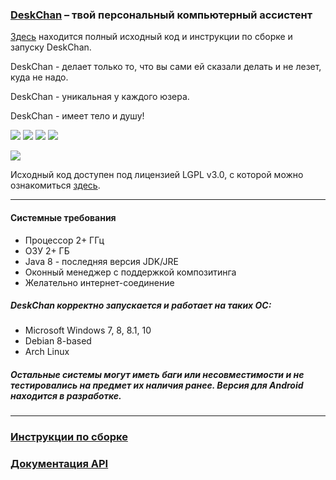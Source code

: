 ### [DeskChan](https://deskchan.info/) – твой персональный компьютерный ассистент

[Здесь](https://github.com/DeskChan/DeskChan/wiki)
 находится полный исходный код и инструкции по сборке и запуску DeskChan.
 
 DeskChan - делает только то, что вы сами ей сказали делать и не лезет, куда не надо.
 
 DeskChan - уникальная у каждого юзера.
 
 DeskChan - имеет тело и душу!

![](https://img.shields.io/badge/Java-1.8-orange.svg)
![](https://img.shields.io/badge/Kotlin-1.1.2-blue.svg)
![](https://img.shields.io/badge/Gradle-3.4-brightgreen.svg)
![](https://img.shields.io/badge/waifu-inside-blue.svg)


![](https://lh3.googleusercontent.com/eNFmO1O-gLNpVgMuzWJl8r8kaMugq8JGrGggUCRYdQHc3eWKniFjPTiLDJkKXRLh3zvRSlHi63C_C2gS3ihzVDdMvWBTFwFw_zlEJ3l6ZIGbezSX_Q-14vsHN-LyWXTAwF8foM8SjqubY2hrEfmNmugQMq2OzgGasQC5z-rbwy7AtM0GWcojpjzC3CP_J-EIH9yN8mWr1XO4krOmi-pYeFll7XJ2U653xFZ7OW3ju8WDSKWrTcrr8M0mcg1XUqAhvDpIQD0WG66sQrfpyv0m_M5Bg9fHxR9NX0JrlfPgdiPzSUfZyo-D1KYVY_gsR2vqIN_8X2jI_CDy6jtGkUpNUTdSp0-fo_8DeN8-dVTAp1-vxPq73mFqy0LNPalftlzRWv8ICiCu_W49AWNOyrXXEak28LPJqYDXyjDPjL1XHdHa7t1fno_Iu0FWVwRHCxkRbe93-giKXsDS8__phz_jwqZNHupXWZREe6-uDPWRX-08TNKh7e3tBsIxK7jpAadgdbsz0OOvDztt-j34liApBxhBKg49cSkmnFAk1QkU3izyveLVR5RHPnb5Hete2qkEMpQkpq9StL2tuexRExMBHQk6svvN_Xe5lyoQspMDGYJJ0am_zmo=w780-h613-no)

Исходный код доступен под лицензией LGPL v3.0, с которой можно ознакомиться [здесь](https://github.com/DeskChan/DeskChan/blob/master/LICENSE).

------

#### Системные требования
* Процессор 2+ ГГц
* ОЗУ 2+ ГБ
* Java 8 - последняя версия JDK/JRE
* Оконный менеджер с поддержкой композитинга
* Желательно интернет-соединение
##### DeskChan корректно запускается и работает на таких ОС:
* Microsoft Windows 7, 8, 8.1, 10
* Debian 8-based
* Arch Linux
##### _Остальные системы могут иметь баги или несовместимости и не тестировались на предмет их наличия ранее. Версия для Android находится в разработке._

----
### [Инструкции по сборке](https://github.com/DeskChan/DeskChan/wiki/%D0%A1%D0%B1%D0%BE%D1%80%D0%BA%D0%B0-%D0%B8-%D0%B7%D0%B0%D0%BF%D1%83%D1%81%D0%BA)
### [Документация API](https://github.com/DeskChan/DeskChan/wiki/DeskChan-General-API)
